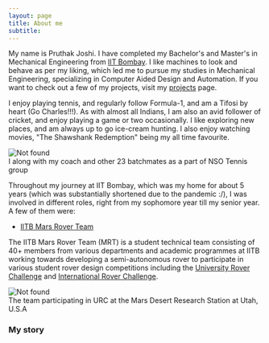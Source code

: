 ```yaml
---
layout: page
title: About me
subtitle: 
---
```


My name is Pruthak Joshi. I have completed my Bachelor's and Master's in Mechanical Engineering from [IIT Bombay](https://www.iitb.ac.in/). I like machines to look and behave as per my liking, which led me to pursue my studies in Mechanical Engineering, specializing in Computer Aided Design and Automation. If you want to check out a few of my projects, visit my [projects](https://pruthakjoshi.github.io/projects/) page. 

I enjoy playing tennis, and regularly follow Formula-1, and am a Tifosi by heart (Go Charles!!!). As with almost all Indians, I am also an avid follower of cricket, and enjoy playing a game or two occasionally. I like exploring new places, and am always up to go ice-cream hunting. I also enjoy watching movies, "The Shawshank Redemption" being my all time favourite.

<div class="text-center">
	<img src="{{ 'assets/img/tennis.jpeg' | relative_url }}" alt="Not found" />
	<figcaption>I along with my coach and other 23 batchmates as a part of NSO Tennis group</figcaption>
</div>

Throughout my journey at IIT Bombay, which was my home for about 5 years (which was substantially shortened due to the pandemic :/), I was involved in different roles, right from my sophomore year till my senior year. A few of them were:

- [IITB Mars Rover Team](https://iitbmartian.github.io/)

The IITB Mars Rover Team (MRT) is a student technical team consisting of 40+ members from various departments and academic programmes at IITB working towards developing a semi-autonomous rover to participate in various student rover design competitions including the [University Rover Challenge](https://urc.marssociety.org/) and [International Rover Challenge](https://roverchallenge.org/). 
<div class="text-center">
	<img src="{{ 'assets/img/mrt.JPG' | relative_url }}" alt="Not found" />
	<figcaption>The team participating in URC at the Mars Desert Research Station at Utah, U.S.A</figcaption>
</div>
 
### My story

